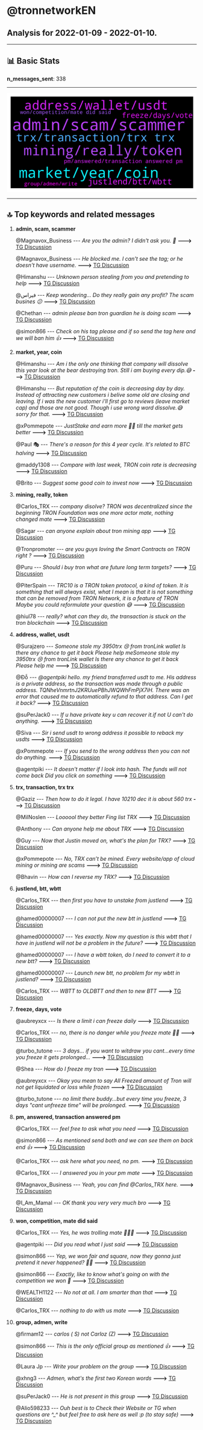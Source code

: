 # **@tronnetworkEN**
 ## Analysis for **2022-01-09** - **2022-01-10**.

---

## 📊 **Basic Stats**

**n_messages_sent**: 338

---
![wordcloud](tronnetworkEN_1Days_wordcloud.png)

---


## 🔝 **Top keywords and related messages**

1. **admin, scam, scammer**

    @Magnavox_Business --- *Are you the admin? I didn't ask you. 🥴* **--->** [TG Discussion](https://t.me/tronnetworkEN/3821296)

    @Magnavox_Business --- *He blocked me. I can't see the tag; or he doesn't have username.* **--->** [TG Discussion](https://t.me/tronnetworkEN/3821315)

    @Himanshu --- *Unknown person stealing from you and pretending to help* **--->** [TG Discussion](https://t.me/tronnetworkEN/3819885)

    @فيراس --- *Keep wondering... Do they really gain any profit? The scam busines 😕* **--->** [TG Discussion](https://t.me/tronnetworkEN/3821407)

    @Chethan --- *admin please ban tron guardian he is doing scam* **--->** [TG Discussion](https://t.me/tronnetworkEN/3821156)

    @simon866 --- *Check on his tag please and if so send the tag here and we will ban him 👍* **--->** [TG Discussion](https://t.me/tronnetworkEN/3821313)

2. **market, year, coin**

    @Himanshu --- *Am i the only one thinking that company will dissolve this year look at the bear destroying tron. Still i am buying every dip.😅* **--->** [TG Discussion](https://t.me/tronnetworkEN/3817497)

    @Himanshu --- *But reputation of the coin is decreasing day by day. Instead of attracting new customers i belive some old are closing and leaving. If i was the new customer i'll first go to reviews (leave market cap) and those are not good. Though i use wrong word dissolve.😅 sorry for that.* **--->** [TG Discussion](https://t.me/tronnetworkEN/3817522)

    @xPommepote --- *JustStake and earn more 💪🏻 till the market gets better* **--->** [TG Discussion](https://t.me/tronnetworkEN/3817569)

    @Paul 🎭 --- *There's a reason for this 4 year cycle. It's related to BTC halving* **--->** [TG Discussion](https://t.me/tronnetworkEN/3818826)

    @maddy1308 --- *Compare with last week, TRON coin rate is decreasing* **--->** [TG Discussion](https://t.me/tronnetworkEN/3818834)

    @Brito --- *Suggest some good coin to invest now* **--->** [TG Discussion](https://t.me/tronnetworkEN/3819509)

3. **mining, really, token**

    @Carlos_TRX --- *company disolve? TRON was decentralized since the beginning TRON Foundation was one more actor mate, nothing changed mate* **--->** [TG Discussion](https://t.me/tronnetworkEN/3817504)

    @Sagar --- *can anyone explain about tron mining app* **--->** [TG Discussion](https://t.me/tronnetworkEN/3820988)

    @Tronpromoter --- *are you guys loving the Smart Contracts on TRON right ?* **--->** [TG Discussion](https://t.me/tronnetworkEN/3819542)

    @Puru --- *Should i buy tron what are future long term targets?* **--->** [TG Discussion](https://t.me/tronnetworkEN/3821734)

    @PiterSpain --- *TRC10 is a TRON token protocol, a kind of token. It is something that will always exist, what I mean is that it is not something that can be removed from TRON Network, it is a feature of TRON  Maybe you could reformulate your question 😅* **--->** [TG Discussion](https://t.me/tronnetworkEN/3819992)

    @hiul78 --- *really? what can they do, the transaction is stuck on the tron blockchain* **--->** [TG Discussion](https://t.me/tronnetworkEN/3819055)

4. **address, wallet, usdt**

    @Surajzero --- *Someone stole my 3950trx 😢 from tronLink wallet Is there any chance to get it back  Please help meSomeone stole my 3950trx 😢 from tronLink wallet Is there any chance to get it back  Please help me* **--->** [TG Discussion](https://t.me/tronnetworkEN/3821224)

    @Đỗ --- *@agentpiki hello. my friend transferred usdt to me. His address is a private address, so the transaction was made through a public address. TQNheVnmrtnJ2KRUuePBhJWQWhFmPjX7iH.  There was an error that caused me to automatically refund to that address. Can I get it back?* **--->** [TG Discussion](https://t.me/tronnetworkEN/3820302)

    @suPerJack0 --- *If u have private key u can recover it.if not U can't do anything.* **--->** [TG Discussion](https://t.me/tronnetworkEN/3819271)

    @Siva --- *Sir i send usdt to wrong address  it possible to reback my usdts* **--->** [TG Discussion](https://t.me/tronnetworkEN/3820902)

    @xPommepote --- *If you send to the wrong address then you can not do anything.* **--->** [TG Discussion](https://t.me/tronnetworkEN/3819272)

    @agentpiki --- *It doesn't matter if I look into hash. The funds will not come back  Did you click on something* **--->** [TG Discussion](https://t.me/tronnetworkEN/3820880)

5. **trx, transaction, trx trx**

    @Gaziz --- *Then how to do it legal. I have 10210 dec it is about 560 trx* **--->** [TG Discussion](https://t.me/tronnetworkEN/3819180)

    @MilNoslen --- *Loooool they better Fing list TRX* **--->** [TG Discussion](https://t.me/tronnetworkEN/3820203)

    @Anthony --- *Can anyone help me about TRX* **--->** [TG Discussion](https://t.me/tronnetworkEN/3817962)

    @Guy --- *Now that Justin moved on, what's the plan for TRX?* **--->** [TG Discussion](https://t.me/tronnetworkEN/3820421)

    @xPommepote --- *No, TRX can’t be mined. Every website/app of cloud mining or mining are scams* **--->** [TG Discussion](https://t.me/tronnetworkEN/3819657)

    @Bhavin --- *How can I reverse my TRX?* **--->** [TG Discussion](https://t.me/tronnetworkEN/3819280)

6. **justlend, btt, wbtt**

    @Carlos_TRX --- *then first you have to unstake from justlend* **--->** [TG Discussion](https://t.me/tronnetworkEN/3817588)

    @hamed00000007 --- *I can not put the new btt in justlend* **--->** [TG Discussion](https://t.me/tronnetworkEN/3817592)

    @hamed00000007 --- *Yes exactly. Now my question is this wbtt that I have in justlend will not be a problem in the future?* **--->** [TG Discussion](https://t.me/tronnetworkEN/3817696)

    @hamed00000007 --- *I have a wbtt token, do I need to convert it to a new btt?* **--->** [TG Discussion](https://t.me/tronnetworkEN/3817542)

    @hamed00000007 --- *Launch new btt, no problem for my wbtt in justlend?* **--->** [TG Discussion](https://t.me/tronnetworkEN/3817722)

    @Carlos_TRX --- *WBTT to OLDBTT and then to new BTT* **--->** [TG Discussion](https://t.me/tronnetworkEN/3817553)

7. **freeze, days, vote**

    @aubreyxcx --- *Is there a limit i can freeze daily* **--->** [TG Discussion](https://t.me/tronnetworkEN/3818000)

    @Carlos_TRX --- *no, there is no danger while you freeze mate 👍🏻* **--->** [TG Discussion](https://t.me/tronnetworkEN/3817997)

    @turbo_tutone --- *3 days... if you want to witdraw you cant...every time you freeze it gets prolonged...* **--->** [TG Discussion](https://t.me/tronnetworkEN/3821435)

    @Shea --- *How do I freeze my tron* **--->** [TG Discussion](https://t.me/tronnetworkEN/3818503)

    @aubreyxcx --- *Okay you mean to say All Freezed amount of Tron will not get liquidated or loss while frozen* **--->** [TG Discussion](https://t.me/tronnetworkEN/3817995)

    @turbo_tutone --- *no limit there buddy...but every time you freeze, 3 days "cant unfreeze time" will be prolonged.* **--->** [TG Discussion](https://t.me/tronnetworkEN/3818140)

8. **pm, answered, transaction answered pm**

    @Carlos_TRX --- *feel free to ask what you need* **--->** [TG Discussion](https://t.me/tronnetworkEN/3817981)

    @simon866 --- *As mentioned send both and we can see them on back end 👍* **--->** [TG Discussion](https://t.me/tronnetworkEN/3821307)

    @Carlos_TRX --- *ask here what you need, no pm.* **--->** [TG Discussion](https://t.me/tronnetworkEN/3821052)

    @Carlos_TRX --- *I answered you in your pm mate* **--->** [TG Discussion](https://t.me/tronnetworkEN/3819427)

    @Magnavox_Business --- *Yeah, you can find @Carlos_TRX here.* **--->** [TG Discussion](https://t.me/tronnetworkEN/3819305)

    @I_Am_Mamal --- *OK thank you very very much bro* **--->** [TG Discussion](https://t.me/tronnetworkEN/3817571)

9. **won, competition, mate did said**

    @Carlos_TRX --- *Yes, he was trolling mate 🤦🏻‍♂* **--->** [TG Discussion](https://t.me/tronnetworkEN/3820903)

    @agentpiki --- *Did you read what I just said* **--->** [TG Discussion](https://t.me/tronnetworkEN/3820884)

    @simon866 --- *Yep, we won fair and square, now they gonna just pretend it never happened? 🤦‍♂️* **--->** [TG Discussion](https://t.me/tronnetworkEN/3820838)

    @simon866 --- *Exactly, like to know what's going on with the competition we won 🤔* **--->** [TG Discussion](https://t.me/tronnetworkEN/3820837)

    @WEALTH1122 --- *No not at all. I am smarter than that* **--->** [TG Discussion](https://t.me/tronnetworkEN/3819910)

    @Carlos_TRX --- *nothing to do with us mate* **--->** [TG Discussion](https://t.me/tronnetworkEN/3817487)

10. **group, admen, write**

    @firmam12 --- *carlos ( S) not Carloz (Z)* **--->** [TG Discussion](https://t.me/tronnetworkEN/3819335)

    @simon866 --- *This is the only official group as mentioned 👍* **--->** [TG Discussion](https://t.me/tronnetworkEN/3821254)

    @Laura Jp --- *Write your problem on the group* **--->** [TG Discussion](https://t.me/tronnetworkEN/3820985)

    @xhng3 --- *Admen, what's the first two Korean words* **--->** [TG Discussion](https://t.me/tronnetworkEN/3820581)

    @suPerJack0 --- *He is not present in this group* **--->** [TG Discussion](https://t.me/tronnetworkEN/3819316)

    @Alio598233 --- *Ouh best is to Check their Website or TG when questions are ^_^ but feel free to ask here as well  :p (to stay safe)* **--->** [TG Discussion](https://t.me/tronnetworkEN/3819526)

